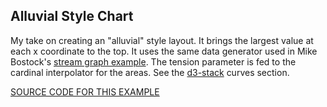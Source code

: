 ## Alluvial Style Chart

My take on creating an "alluvial" style layout.  It brings the largest value at each x coordinate to the top.
It uses the same data generator used in Mike Bostock's [stream graph example](https://bl.ocks.org/mbostock/4060954).
The tension parameter is fed to the cardinal interpolator for the areas.
See the [d3-stack](https://github.com/d3/d3-shape#curves) curves section.

[SOURCE CODE FOR THIS EXAMPLE](https://github.com/sghall/resonance/tree/master/docs/src/routes/examples/alluvialChart/components)
